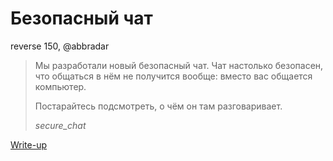 # Безопасный чат

reverse 150, @abbradar

> Мы разработали новый безопасный чат. Чат настолько безопасен, что общаться в нём не получится вообще: вместо вас общается компьютер.
> 
> Постарайтесь подсмотреть, о чём он там разговаривает.
> 
> *secure_chat*

[Write-up](WRITEUP.md)
